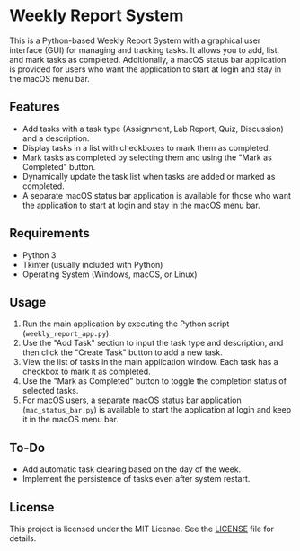 # Weekly Report System

This is a Python-based Weekly Report System with a graphical user interface (GUI) for managing and tracking tasks. It allows you to add, list, and mark tasks as completed. Additionally, a macOS status bar application is provided for users who want the application to start at login and stay in the macOS menu bar.

## Features

- Add tasks with a task type (Assignment, Lab Report, Quiz, Discussion) and a description.
- Display tasks in a list with checkboxes to mark them as completed.
- Mark tasks as completed by selecting them and using the "Mark as Completed" button.
- Dynamically update the task list when tasks are added or marked as completed.
- A separate macOS status bar application is available for those who want the application to start at login and stay in the macOS menu bar.

## Requirements

- Python 3
- Tkinter (usually included with Python)
- Operating System (Windows, macOS, or Linux)

## Usage

1. Run the main application by executing the Python script (`weekly_report_app.py`).
2. Use the "Add Task" section to input the task type and description, and then click the "Create Task" button to add a new task.
3. View the list of tasks in the main application window. Each task has a checkbox to mark it as completed.
4. Use the "Mark as Completed" button to toggle the completion status of selected tasks.
5. For macOS users, a separate macOS status bar application (`mac_status_bar.py`) is available to start the application at login and keep it in the macOS menu bar.

## To-Do

- Add automatic task clearing based on the day of the week.
- Implement the persistence of tasks even after system restart.

## License

This project is licensed under the MIT License. See the [LICENSE](LICENSE) file for details.
